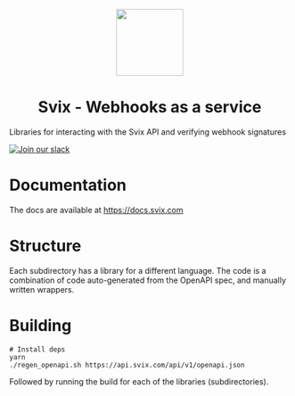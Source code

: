 <p align="center">
  <img width="120" src="https://avatars.githubusercontent.com/u/80175132?s=200&v=4" />
  <h1 align="center">Svix - Webhooks as a service</h1>
</p>

Libraries for interacting with the Svix API and verifying webhook signatures

[![Join our slack](https://img.shields.io/badge/Slack-join%20the%20community-blue?logo=slack&style=social)](https://www.svix.com/slack/)

# Documentation

The docs are available at https://docs.svix.com

# Structure

Each subdirectory has a library for a different language.
The code is a combination of code auto-generated from the OpenAPI spec, and manually written wrappers.

# Building

```
# Install deps
yarn
./regen_openapi.sh https://api.svix.com/api/v1/openapi.json
```

Followed by running the build for each of the libraries (subdirectories).
